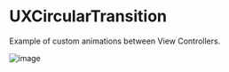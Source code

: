 # UXCircularTransition
Example of custom animations between View Controllers.

![image](https://cloud.githubusercontent.com/assets/55974/19109241/bfa39a72-8af4-11e6-974a-3d6a0d064dfd.png)
